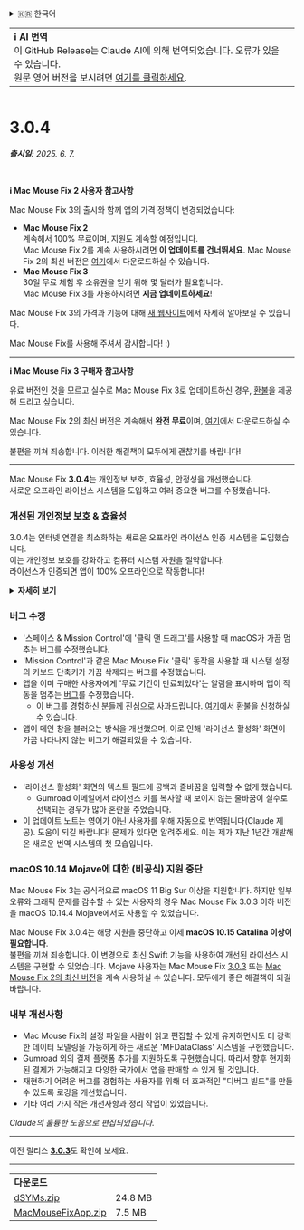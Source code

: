 <details>
<summary>🇰🇷 한국어</summary>

[🇬🇧 English (GitHub Release)](https://github.com/noah-nuebling/mac-mouse-fix/releases/tag/3.0.4)\
[🇩🇪 Deutsch](https://redirect.macmousefix.com/?target=mmf-release&tag=3.0.4&locale=de)\
[🇻🇳 Tiếng Việt](https://redirect.macmousefix.com/?target=mmf-release&tag=3.0.4&locale=vi)\
[🇨🇳 中文 (简体)](https://redirect.macmousefix.com/?target=mmf-release&tag=3.0.4&locale=zh-Hans)\
[🇨🇳 中文 (繁體)](https://redirect.macmousefix.com/?target=mmf-release&tag=3.0.4&locale=zh-Hant)\
[🇭🇰 中文（香港)](https://redirect.macmousefix.com/?target=mmf-release&tag=3.0.4&locale=zh-HK)\
**🇰🇷 한국어**\
[Help translate Mac Mouse Fix to different languages!](https://github.com/noah-nuebling/mac-mouse-fix/discussions/731)
</details>
<table align=><td>
<b>ℹ️ AI 번역</b><br>
이 GitHub Release는 Claude AI에 의해 번역되었습니다. 오류가 있을 수 있습니다.<br>
원문 영어 버전을 보시려면 <a href="https://github.com/noah-nuebling/mac-mouse-fix/releases/tag/3.0.4">여기를 클릭하세요</a>.
</td></table>

<table></table>

# 3.0.4
***출시일:** 2025. 6. 7.*

<br>

**ℹ️ Mac Mouse Fix 2 사용자 참고사항**

Mac Mouse Fix 3의 출시와 함께 앱의 가격 정책이 변경되었습니다:

- **Mac Mouse Fix 2**\
계속해서 100% 무료이며, 지원도 계속할 예정입니다.\
Mac Mouse Fix 2를 계속 사용하시려면 **이 업데이트를 건너뛰세요**. Mac Mouse Fix 2의 최신 버전은 [여기](https://redirect.macmousefix.com/?target=mmf2-latest&locale=ko)에서 다운로드하실 수 있습니다.
- **Mac Mouse Fix 3**\
30일 무료 체험 후 소유권을 얻기 위해 몇 달러가 필요합니다.\
Mac Mouse Fix 3를 사용하시려면 **지금 업데이트하세요**!

Mac Mouse Fix 3의 가격과 기능에 대해 [새 웹사이트](https://macmousefix.com/)에서 자세히 알아보실 수 있습니다.

Mac Mouse Fix를 사용해 주셔서 감사합니다! :)

---

**ℹ️ Mac Mouse Fix 3 구매자 참고사항**

유료 버전인 것을 모르고 실수로 Mac Mouse Fix 3로 업데이트하신 경우, [환불](https://redirect.macmousefix.com/?target=mmf-apply-for-refund&locale=ko)을 제공해 드리고 싶습니다.

Mac Mouse Fix 2의 최신 버전은 계속해서 **완전 무료**이며, [여기](https://redirect.macmousefix.com/?target=mmf2-latest&locale=ko)에서 다운로드하실 수 있습니다.

불편을 끼쳐 죄송합니다. 이러한 해결책이 모두에게 괜찮기를 바랍니다!

---

Mac Mouse Fix **3.0.4**는 개인정보 보호, 효율성, 안정성을 개선했습니다.\
새로운 오프라인 라이선스 시스템을 도입하고 여러 중요한 버그를 수정했습니다.

### 개선된 개인정보 보호 & 효율성

3.0.4는 인터넷 연결을 최소화하는 새로운 오프라인 라이선스 인증 시스템을 도입했습니다.\
이는 개인정보 보호를 강화하고 컴퓨터 시스템 자원을 절약합니다.\
라이선스가 인증되면 앱이 100% 오프라인으로 작동합니다!

<details>
<summary><b>자세히 보기</b></summary>
이전 버전에서는 매 실행 시마다 온라인으로 라이선스를 확인했으며, 이로 인해 제3자 서버(GitHub와 Gumroad)에 연결 로그가 저장될 수 있었습니다. 새로운 시스템은 불필요한 연결을 제거했습니다 - 최초 라이선스 활성화 후에는 로컬 라이선스 데이터가 손상된 경우에만 인터넷에 연결합니다.
<br><br>
제가 개인적으로 사용자 행동을 기록한 적은 없지만, 이전 시스템에서는 이론적으로 제3자 서버가 IP 주소와 연결 시간을 기록할 수 있었습니다. Gumroad는 라이선스 키를 기록하고 Mac Mouse Fix 구매 시 수집한 개인정보와 연관시킬 수 있었습니다.
<br><br>
원래 라이선스 시스템을 만들 때는 이러한 미묘한 개인정보 문제를 고려하지 않았지만, 이제 Mac Mouse Fix는 가능한 한 가장 사적이고 인터넷 연결이 필요 없게 되었습니다!
<br><br>
<a href=https://gumroad.com/privacy>Gumroad의 개인정보 보호정책</a>과 제가 작성한 <a href=https://github.com/noah-nuebling/mac-mouse-fix/issues/976#issuecomment-2140955801>GitHub 댓글</a>도 참고해 주세요.

</details>

### 버그 수정

- '스페이스 & Mission Control'에 '클릭 앤 드래그'를 사용할 때 macOS가 가끔 멈추는 버그를 수정했습니다.
- 'Mission Control'과 같은 Mac Mouse Fix '클릭' 동작을 사용할 때 시스템 설정의 키보드 단축키가 가끔 삭제되는 버그를 수정했습니다.
- 앱을 이미 구매한 사용자에게 '무료 기간이 만료되었다'는 알림을 표시하며 앱이 작동을 멈추는 [버그](https://github.com/noah-nuebling/mac-mouse-fix/issues?q=state%3Aopen%20label%3A%22%27Free%20days%20are%20over%27%20bug%22)를 수정했습니다.
    - 이 버그를 경험하신 분들께 진심으로 사과드립니다. [여기](https://redirect.macmousefix.com/?message=&target=mmf-apply-for-refund&locale=ko)에서 환불을 신청하실 수 있습니다.
- 앱이 메인 창을 불러오는 방식을 개선했으며, 이로 인해 '라이선스 활성화' 화면이 가끔 나타나지 않는 버그가 해결되었을 수 있습니다.

### 사용성 개선

- '라이선스 활성화' 화면의 텍스트 필드에 공백과 줄바꿈을 입력할 수 없게 했습니다.
    - Gumroad 이메일에서 라이선스 키를 복사할 때 보이지 않는 줄바꿈이 실수로 선택되는 경우가 많아 혼란을 주었습니다.
- 이 업데이트 노트는 영어가 아닌 사용자를 위해 자동으로 번역됩니다(Claude 제공). 도움이 되길 바랍니다! 문제가 있다면 알려주세요. 이는 제가 지난 1년간 개발해온 새로운 번역 시스템의 첫 모습입니다.

### macOS 10.14 Mojave에 대한 (비공식) 지원 중단

Mac Mouse Fix 3는 공식적으로 macOS 11 Big Sur 이상을 지원합니다. 하지만 일부 오류와 그래픽 문제를 감수할 수 있는 사용자의 경우 Mac Mouse Fix 3.0.3 이하 버전을 macOS 10.14.4 Mojave에서도 사용할 수 있었습니다.

Mac Mouse Fix 3.0.4는 해당 지원을 중단하고 이제 **macOS 10.15 Catalina 이상이 필요합니다**.\
불편을 끼쳐 죄송합니다. 이 변경으로 최신 Swift 기능을 사용하여 개선된 라이선스 시스템을 구현할 수 있었습니다. Mojave 사용자는 Mac Mouse Fix [3.0.3](https://redirect.macmousefix.com/?target=mmf-release&tag=3.0.3&locale=ko) 또는 [Mac Mouse Fix 2의 최신 버전](https://redirect.macmousefix.com/?target=mmf2-latest&locale=ko)을 계속 사용하실 수 있습니다. 모두에게 좋은 해결책이 되길 바랍니다.

### 내부 개선사항

- Mac Mouse Fix의 설정 파일을 사람이 읽고 편집할 수 있게 유지하면서도 더 강력한 데이터 모델링을 가능하게 하는 새로운 'MFDataClass' 시스템을 구현했습니다.
- Gumroad 외의 결제 플랫폼 추가를 지원하도록 구현했습니다. 따라서 향후 현지화된 결제가 가능해지고 다양한 국가에서 앱을 판매할 수 있게 될 것입니다.
- 재현하기 어려운 버그를 경험하는 사용자를 위해 더 효과적인 "디버그 빌드"를 만들 수 있도록 로깅을 개선했습니다.
- 기타 여러 가지 작은 개선사항과 정리 작업이 있었습니다.

*Claude의 훌륭한 도움으로 편집되었습니다.*

---

이전 릴리스 [**3.0.3**](https://redirect.macmousefix.com/?target=mmf-release&tag=3.0.3&locale=ko)도 확인해 보세요.

---

<table align="start">
<tr>
    <td colspan=2>
        <b>다운로드</b>
    </td>
</tr>
<tr>
    <td><a href="https://github.com/noah-nuebling/mac-mouse-fix/releases/download/3.0.4/dSYMs.zip">dSYMs.zip</a></td>
    <td>24.8 MB</td>
</tr>
<tr>
    <td><a href="https://github.com/noah-nuebling/mac-mouse-fix/releases/download/3.0.4/MacMouseFixApp.zip">MacMouseFixApp.zip</a></td>
    <td>7.5 MB</td>
</tr>
</table>